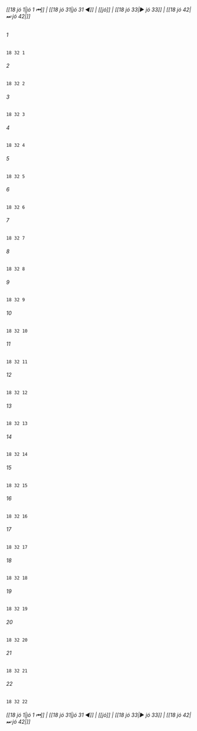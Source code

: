 
###### [[18 jó 1|jó 1 ⏮]] | [[18 jó 31|jó 31 ◀]] | [[jó]] | [[18 jó 33|▶ jó 33]] | [[18 jó 42|⏭ jó 42|]]

###### 1
``` verse
18 32 1 
```
###### 2
``` verse
18 32 2 
```
###### 3
``` verse
18 32 3 
```
###### 4
``` verse
18 32 4 
```
###### 5
``` verse
18 32 5 
```
###### 6
``` verse
18 32 6 
```
###### 7
``` verse
18 32 7 
```
###### 8
``` verse
18 32 8 
```
###### 9
``` verse
18 32 9 
```
###### 10
``` verse
18 32 10 
```
###### 11
``` verse
18 32 11 
```
###### 12
``` verse
18 32 12 
```
###### 13
``` verse
18 32 13 
```
###### 14
``` verse
18 32 14 
```
###### 15
``` verse
18 32 15 
```
###### 16
``` verse
18 32 16 
```
###### 17
``` verse
18 32 17 
```
###### 18
``` verse
18 32 18 
```
###### 19
``` verse
18 32 19 
```
###### 20
``` verse
18 32 20 
```
###### 21
``` verse
18 32 21 
```
###### 22
``` verse
18 32 22 
```

###### [[18 jó 1|jó 1 ⏮]] | [[18 jó 31|jó 31 ◀]] | [[jó]] | [[18 jó 33|▶ jó 33]] | [[18 jó 42|⏭ jó 42|]]

